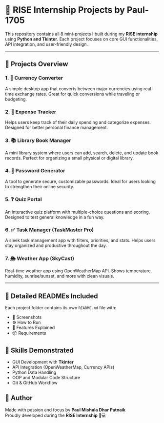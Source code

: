# 💼 RISE Internship Projects by Paul-1705

This repository contains all 8 mini-projects I built during my **RISE internship** using **Python and Tkinter**. Each project focuses on core GUI functionalities, API integration, and user-friendly design.

---

## 📁 Projects Overview

### 1. 🔁 Currency Converter  
A simple desktop app that converts between major currencies using real-time exchange rates. Great for quick conversions while traveling or budgeting.

### 2. 💸 Expense Tracker  
Helps users keep track of their daily spending and categorize expenses. Designed for better personal finance management.

### 3. 📚 Library Book Manager  
A mini library system where users can add, search, delete, and update book records. Perfect for organizing a small physical or digital library.

### 4. 🔐 Password Generator  
A tool to generate secure, customizable passwords. Ideal for users looking to strengthen their online security.

### 5. ❓ Quiz Portal  
An interactive quiz platform with multiple-choice questions and scoring. Designed to test general knowledge in a fun way.

### 6. ✅ Task Manager (TaskMaster Pro)  
A sleek task management app with filters, priorities, and stats. Helps users stay organized and productive throughout the day.

### 7. 🌦️ Weather App (SkyCast)  
Real-time weather app using OpenWeatherMap API. Shows temperature, humidity, sunrise/sunset, and more with clean visuals.

---

## 📂 Detailed READMEs Included

Each project folder contains its own `README.md` file with:
- 📸 Screenshots  
- ⚙️ How to Run  
- 🧠 Features Explained  
- 📦 Requirements  

## 🧠 Skills Demonstrated

- GUI Development with **Tkinter**  
- API Integration (OpenWeatherMap, Currency APIs)  
- Python Data Handling  
- OOP and Modular Code Structure  
- Git & GitHub Workflow  

## 🙌 Author

Made with passion and focus by **Paul Mishala Dhar Patnaik**  
Proudly developed during the **RISE Internship** 🧠💻
